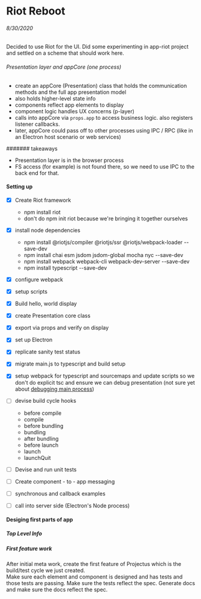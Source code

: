 # Riot Reboot

###### 8/30/2020
Decided to use Riot for the UI.
Did some experimenting in app-riot project and
settled on a scheme that should work here.

###### Presentation layer and appCore (one process)
- create an appCore (Presentation) class that holds the communication
methods and the full app presentation model
- also holds higher-level state info
- components reflect app elements to display
- component logic handles UX concerns (p-layer)
- calls into appCore via `props.app` to access
business logic. also registers listener callbacks.
- later, appCore could pass off to other processes
using IPC / RPC (like in an Electron host scenario or web services)

####### takeaways
- Presentation layer is in the browser process
- FS access (for example) is not found there, so
we need to use IPC to the back end for that.

#### Setting up

- [X] Create Riot framework
    -  npm install riot
    - don't do npm init riot because we're bringing it together ourselves

- [X] install node dependencies
    - npm install @riotjs/compiler @riotjs/ssr @riotjs/webpack-loader --save-dev 
    - npm install chai esm jsdom jsdom-global mocha nyc --save-dev
    - npm install webpack webpack-cli webpack-dev-server --save-dev
    - npm install typescript --save-dev
    
- [X] configure webpack
- [X] setup scripts
- [X] Build hello, world display
- [X] create Presentation core class
- [X] export via props and verify on display
- [x] set up Electron
- [X] replicate sanity test status
- [X] migrate main.js to typescript and build setup
- [X] setup webpack for typescript and sourcemaps
and update scripts so we don't do explicit tsc
and ensure we can debug presentation
(not sure yet about [debugging main process](https://www.electronjs.org/docs/tutorial/debugging-main-process))

- [ ] devise build cycle hooks
    - before compile
    - compile
    - before bundling
    - bundling
    - after bundling
    - before launch
    - launch
    - launchQuit
- [ ] Devise and run unit tests    
- [ ] Create component - to - app messaging
- [ ] synchronous and callback examples
- [ ] call into server side (Electron's Node process)
#### Desiging first parts of app

##### Top Level Info

##### First feature work
After initial meta work, create the first feature
of Projectus which is the build/test cycle we
just created.  
Make sure each element and component is designed
and has tests and those tests are passing.
Make sure the tests reflect the spec.
Generate docs and make sure the docs reflect the spec.
 
    